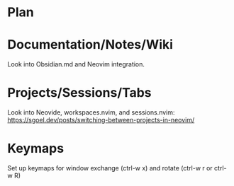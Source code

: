 Plan
====

# Documentation/Notes/Wiki

Look into Obsidian.md and Neovim integration.

# Projects/Sessions/Tabs

Look into Neovide, workspaces.nvim, and sessions.nvim:
https://sgoel.dev/posts/switching-between-projects-in-neovim/

# Keymaps

Set up keymaps for window exchange (ctrl-w x) and rotate (ctrl-w r or ctrl-w R)
